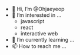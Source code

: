 - 👋 Hi, I’m @Ohjaeyeop
- 👀 I’m interested in ...
   - javascript
   - react
   - interactive web
- 🌱 I’m currently learning ...
- 📫 How to reach me ...

<!---
Ohjaeyeop/Ohjaeyeop is a ✨ special ✨ repository because its `README.md` (this file) appears on your GitHub profile.
You can click the Preview link to take a look at your changes.
--->
